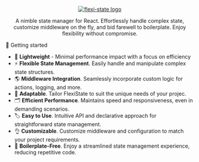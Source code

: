 <div align="center">

<a href="https://gowebly.org" target="_blank"><img  alt="flexi-state logo" src="https://i.ibb.co/JjkD1b5/logonew-removebg-preview-1.png"></a>

<a name="readme-top"></a>

A nimble state manager for React. Effortlessly handle complex state, customize middleware on the fly, and bid farewell to boilerplate. Enjoy flexibility without compromise.

</div>
🎯 Getting started

* 🔐 **Lightweight** - Minimal performance impact with a focus on efficiency
* ⚡ **Flexible State Management**. Easily handle and manipulate complex state structures.
* 🌎 **Middleware Integration**. Seamlessly incorporate custom logic for actions, logging, and more.
* 🎨 **Adaptable**. Tailor FlexiState to suit the unique needs of your projec.
* 🗂️ **Efficient Performance**. Maintains speed and responsiveness, even in demanding scenarios.
* 🏷️ **Easy to Use**. Intuitive API and declarative approach for straightforward state management.
* 👌 **Customizable**. Customize middleware and configuration to match your project requirements.
* 🚀 **Boilerplate-Free**. Enjoy a streamlined state management experience, reducing repetitive code.


